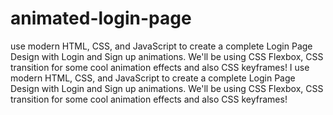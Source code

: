 # animated-login-page
use modern HTML, CSS, and JavaScript to create a complete Login Page Design with Login and Sign up animations. We'll be using CSS Flexbox, CSS transition for some cool animation effects and also CSS keyframes!
I use modern HTML, CSS, and JavaScript to create a complete Login Page Design with Login and Sign up animations. We'll be using CSS Flexbox, CSS transition for some cool animation effects and also CSS keyframes!
